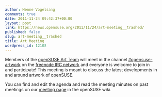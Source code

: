```yaml
---
author: Henne Vogelsang
comments: true
date: 2011-11-24 09:42:37+00:00
layout: post
link: https://news.opensuse.org/2011/11/24/art-meeting__trashed/
published: false
slug: art-meeting__trashed
title: Art Meeting
wordpress_id: 12108
---
```


Members of the [openSUSE Art Team](http://en.opensuse.org/openSUSE:Art_team) will meet in the channel [#opensuse-artwork](irc://irc.freenode.net/opensuse-artwork) on the [freenode IRC network](http://freenode.net/) and everyone is welcome to join in and participate! This meeting is meant to discuss the latest developments in and around artwork of openSUSE.

You can find and edit the agenda and read the meeting minutes on past meetings on our [meeting page](http://en.opensuse.org/openSUSE:Art_meeting) in the openSUSE wiki.

